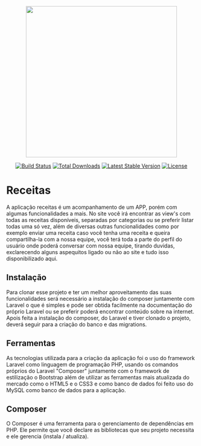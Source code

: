 <p align="center"><img src="https://res.cloudinary.com/dtfbvvkyp/image/upload/v1566331377/laravel-logolockup-cmyk-red.svg" width="400"></p>

<p align="center">
<a href="https://travis-ci.org/laravel/framework"><img src="https://travis-ci.org/laravel/framework.svg" alt="Build Status"></a>
<a href="https://packagist.org/packages/laravel/framework"><img src="https://poser.pugx.org/laravel/framework/d/total.svg" alt="Total Downloads"></a>
<a href="https://packagist.org/packages/laravel/framework"><img src="https://poser.pugx.org/laravel/framework/v/stable.svg" alt="Latest Stable Version"></a>
<a href="https://packagist.org/packages/laravel/framework"><img src="https://poser.pugx.org/laravel/framework/license.svg" alt="License"></a>
</p>

# Receitas
A aplicação receitas é um acompanhamento de um APP, porém com algumas funcionalidades a mais. No site você irá encontrar as view's com 
todas as receitas disponíveis, separadas por categorias ou se preferir listar todas uma só vez, além de diversas outras funcionalidades 
como por exemplo enviar uma receita caso você tenha uma receita e queira compartilha-la com a nossa equipe, você terá toda a parte do 
perfil do usuário onde poderá conversar com nossa equipe, tirando duvidas, exclarecendo alguns aspequitos ligado ou não ao site e tudo 
isso disponibilizado aqui.

<h2>Instalação</h2>
Para clonar esse projeto e ter um melhor aproveitamento das suas funcionalidades será necessário a instalação do composer juntamente 
com Laravel o que é simples e pode ser obtida facilmente na documentação do próprio Laravel ou se preferir poderá encontrar 
conteúdo sobre na internet.
<br/>
Apois feita a instalação do composer, do Laravel e tiver clonado o projeto, deverá seguir para a criação do banco e das migrations. 

<h2>Ferramentas</h2>
As tecnologias utilizada para a criação da aplicação foi o uso do framework Laravel como linguagem de programação PHP, usando os 
comandos próprios do Laravel "Composer" juntamente com o framework de estilização o Bootstrap além de utilizar as ferramentas mais atualizada do mercado como o HTML5 e o CSS3 e como banco de dados foi feito uso do MySQL como banco de dados para a aplicação.

<h2>Composer</h2>
O Composer é uma ferramenta para o gerenciamento de dependências em PHP. Ele permite que você declare as bibliotecas que seu projeto necessita e ele gerencia (instala / atualiza).
